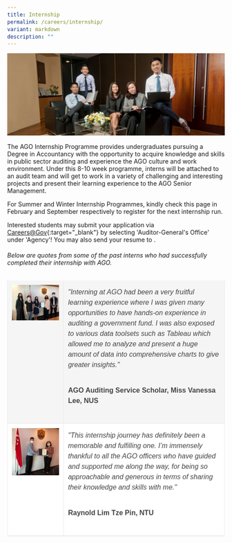 ```yaml
---
title: Internship
permalink: /careers/internship/
variant: markdown
description: ""
---
```

![](/images/PageBanner1.jpg)

The AGO Internship Programme provides undergraduates pursuing a Degree in Accountancy with the opportunity to acquire knowledge and skills in public sector auditing and experience the AGO culture and work environment. Under this 8-10 week programme, interns will be attached to an audit team and will&nbsp;get to work in a variety of challenging and interesting projects and present their learning experience to the AGO Senior Management.

For Summer and Winter Internship Programmes, kindly check this page in February and September respectively to register for the next internship run.

Interested students may submit your application via [Careers@Gov](https://www.careers.hrp.gov.sg/sap/bc/ui5_ui5/sap/ZGERCFA004/index.html){:target="_blank"} by selecting 'Auditor-General's Office' under 'Agency'! You may also send your resume to .

###### Below are quotes from some of the past interns who had successfully completed their internship with AGO.

<table style="width: 100%; border-collapse: collapse; border-bottom: 1px solid #eaeaea; background: #fff; color: #444; font-family: Arial, Helvetica, sans-serif; font-size: 16px; text-align: start; margin: 0 0 20px; padding: 0;">
    <tbody style="margin: 0; padding: 0; border: 0; background: transparent; color: inherit;">
        <tr style="margin: 0; padding: 0; border: 0; background: transparent; color: inherit;">
            <td style="padding: 10px; border: none; border-right: 1px solid #eaeaea; border-bottom: none; border-left: 1px solid #eaeaea; background: #f5f5f5; color: inherit; vertical-align: top;">
                <img src="/images/vanessa_presentation_photo.jpg" data-displaymode="Original" alt="Vanessa Presentation Photo (1)" title="Vanessa Presentation Photo (1)" style="max-width: 100%; height: auto; width: auto;">
            </td>
            <td style="padding: 10px; border: none; border-right: 1px solid #eaeaea; border-bottom: none; border-left: 1px solid #eaeaea; background: #f5f5f5; color: inherit; vertical-align: top;">
                <p style="margin: 0 0 25px; padding: 5px 0; font-size: 1rem; background: transparent; color: #444; font-family: Arial; font-weight: 400; line-height: 1.5em;">
                    <em style="font-size: 16px; color: inherit;">"Interning at AGO had been a very fruitful learning experience where I was given many opportunities to have hands-on experience in auditing a government fund. I was also exposed to various data toolsets such as Tableau which allowed me to analyze and present a huge amount of data into comprehensive charts to give greater insights."</em>
                </p>
                <p style="margin: 0 0 25px; padding: 5px 0; font-size: 1rem; background: transparent; color: #444; font-family: Arial; font-weight: 400; line-height: 1.5em;">
                    <strong style="font-size: 16px; color: inherit; font-weight: bold !important;">AGO Auditing Service Scholar, Miss Vanessa Lee, NUS</strong>
                </p>
            </td>
        </tr>
        <tr style="margin: 0; padding: 0; border: 0; background: transparent; color: inherit;">
            <td style="padding: 10px; border: 1px solid #eaeaea; outline: 0px; font-size: 16px; vertical-align: top; background: transparent; color: inherit;">
                <img src="/images/raynold_photo_2.jpg" data-displaymode="Original" alt="Raynold Internship Photo" title="Raynold Internship Photo" style="max-width: 100%; height: auto; width: auto;">
            </td>
            <td style="padding: 10px; border: 1px solid #eaeaea; outline: 0px; font-size: 16px; vertical-align: top; background: transparent; color: inherit;">
                <p style="margin: 0 0 25px; padding: 5px 0; font-size: 1rem; background: transparent; color: #444; font-family: Arial; font-weight: 400; line-height: 1.5em;">
                    <em style="font-size: 16px; color: inherit;">"This internship journey has definitely been a memorable and fulfilling one. I’m immensely thankful to all the AGO officers who have guided and supported me along the way, for being so approachable and generous in terms of sharing their knowledge and skills with me."</em>
                </p>
                <p style="margin: 0 0 25px; padding: 5px 0; font-size: 1rem; background: transparent; color: #444; font-family: Arial; font-weight: 400; line-height: 1.5em;">
                    <strong style="font-size: 16px; color: inherit; font-weight: bold !important;">Raynold Lim Tze Pin, NTU</strong>
                </p>
            </td>
        </tr>
    </tbody>
</table>